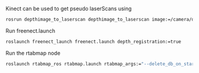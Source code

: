 Kinect can be used to get pseudo laserScans using 

```sh
rosrun depthimage_to_laserscan depthimage_to_laserscan image:=/camera/depth_registered/image_raw
```

Run freenect.launch

```sh
roslaunch freenect_launch freenect.launch depth_registration:=true
```

Run the rtabmap node

```sh
roslaunch rtabmap_ros rtabmap.launch rtabmap_args:="--delete_db_on_start" rviz:=true rtabmapviz:=false
```
